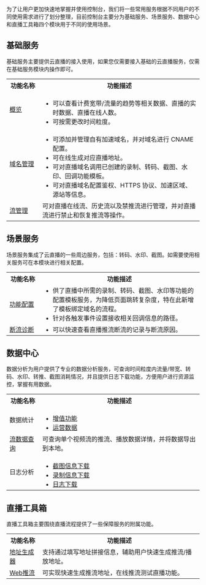 
为了让用户更加快速地掌握并使用控制台，我们将一些常用服务根据不同用户的不同使用需求进行了划分整理，目前控制台主要分为基础服务、场景服务、数据中心和直播工具箱四个模块用于不同的使用场景。

## 基础服务
基础服务主要提供云直播的接入使用，如果您仅需要接入基础的云直播服务，仅需在基础服务模块内操作即可。


<table>
<tr><th width="17%">功能名称</th>
<th>功能描述</th>
</tr>
<tr>
<td ><a href = "https://github.com/zhoudshu/documents/blob/main/cn/cloudlive/console_overview.md">概览</a></td>
<td><ul style = "margin-bottom: 0px;"><li>可以查看计费宽带/流量的趋势等相关数据、直播的实时数据、直播在线人数。</li>
<li>可按需更改时间粒度。</li></ul></td>
</tr><tr>
<td><a href = "https://github.com/zhoudshu/documents/blob/main/cn/cloudlive/console_domainmgr.md">域名管理</a></td>
<td><ul style = "margin-bottom: 0px;"><li>可添加并管理自有加速域名，并对域名进行 CNAME 配置。</li>
<li>可在线生成对应直播地址。</li>
<li>可对直播域名调用已创建的录制、转码、截图、水印、回调功能模板。</li>
<li>可对直播域名配置鉴权、HTTPS 协议、加速区域、源站等信息。</li></ul></td>
</tr><tr>
<td><a href = "https://github.com/zhoudshu/documents/blob/main/cn/cloudlive/console_streammgr.md">流管理</a></td>
<td>可对直播在线流、历史流以及禁推流进行管理，并对直播流进行禁止和恢复推流等操作。</td>
</tr></tr>
</table>

## 场景服务
场景服务集成了云直播的一些周边服务，包括：转码、水印、截图。如需要使用相关服务可在本模块进行相关配置。


<table>
<tr><th width="17%">功能名称</th><th>功能描述</th></tr>
<tr>
<td ><a href = "https://github.com/zhoudshu/documents/blob/main/cn/cloudlive/console_template.md">功能配置</a></td>
<td><ul style= "margin: 0"><li>供了直播中所需的录制、转码、截图、水印等功能的配置模板服务，为降低页面跳转复杂度，特在此新增了模板绑定域名的流程。</li>
<li>针对各触发事件设置接收相关回调信息的路径。</li></ul></td>
</tr><tr>
<td><a href = "https://github.com/zhoudshu/documents/blob/main/cn/cloudlive/console_tools_streamevent.md">断流诊断</a></td>
<td><ul style= "margin: 0"><li>可以快速查看直播推流断流的记录与断流原因。</li></ul></td>
</tr></tr>
</table>


## 数据中心
数据分析为用户提供了专业的数据分析服务，可查询时间粒度内流量/带宽、转码、水印、转推、截图消耗情况，并且提供日志下载功能，方便用户进行资源监控，掌握有用数据。

<table>
<tr><th width="17%">功能名称</th><th>功能描述</th>
</tr><tr>
<td >数据统计</a></td>
<td><ul style = "margin-bottom: 0px;">
<li><a href = "https://github.com/zhoudshu/documents/blob/main/cn/cloudlive/console_analysis_increment.md" >增值功能</li>
<li><a href = "https://github.com/zhoudshu/documents/blob/main/cn/cloudlive/console_analysis_opt.md" >运营数据</li></ul></td>
</tr><tr>
<td><a href = "https://github.com/zhoudshu/documents/blob/main/cn/cloudlive/console_analysis_streamquery.md">流数据查询</a></td>
<td>可查询单个视频流的推流、播放数据详情，并将数据导出到本地。</td>
</tr><tr>
<td>日志分析</td>
<td>
<ul style = "margin-bottom: 0px;">
<li><a href = "https://github.com/zhoudshu/documents/blob/main/cn/cloudlive/console_mediainfo_picture.md">截图信息下载</li>
<li><a href = "https://github.com/zhoudshu/documents/blob/main/cn/cloudlive/console_mediainfo_record.md">录制信息下载</li>
<li><a href = "https://github.com/zhoudshu/documents/blob/main/cn/cloudlive/console_logdownload.md">日志下载</li></ul></td>
</tr>
</tr>
</table>

## 直播工具箱
直播工具箱主要围绕直播流程提供了一些保障服务的附属功能。

<table>
<tr><th width="17%">功能名称</th><th>功能描述</th>
</tr><tr>
<td ><a href = "https://github.com/zhoudshu/documents/blob/main/cn/cloudlive/console_tools_producer.md">地址生成器</a></td>
<td>支持通过填写地址拼接信息，辅助用户快速生成推流/播放地址。</td>
</tr><tr>
<td><a href = "https://github.com/zhoudshu/documents/blob/main/cn/cloudlive/console_tools_webpush.md">Web推流</a></td>
<td>可实现快速生成推流地址，在线推流测试直播功能。</td>
</tr></tr>
</table>


